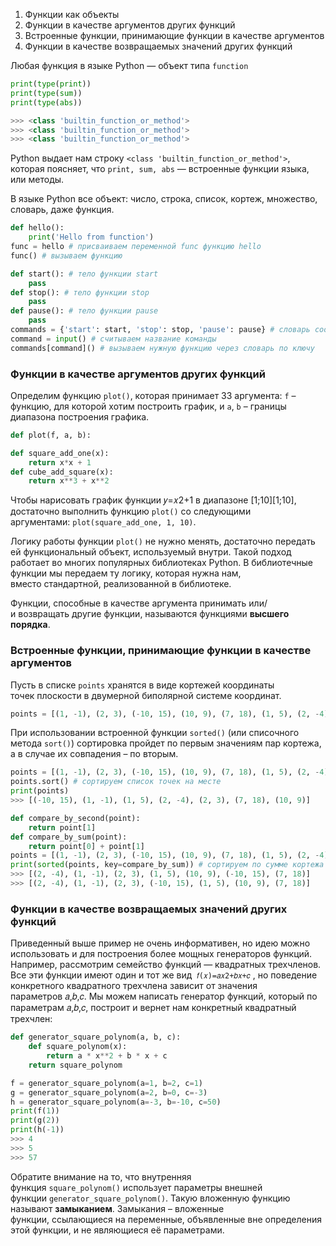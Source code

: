 
1. Функции как объекты
2. Функции в качестве аргументов других функций
3. Встроенные функции, принимающие функции в качестве аргументов
4. Функции в качестве возвращаемых значений других функций

Любая функция в языке Python — объект типа `function`

```python
print(type(print)) 
print(type(sum)) 
print(type(abs))

>>> <class 'builtin_function_or_method'> 
>>> <class 'builtin_function_or_method'> 
>>> <class 'builtin_function_or_method'>
```
Python выдает нам строку `<class 'builtin_function_or_method'>`, которая поясняет, что `print, sum, abs` — встроенные функции языка, или методы.

​​В языке Python все объект: число, строка, список, кортеж, множество, словарь, даже функция.

```python
def hello(): 
	print('Hello from function') 
func = hello # присваиваем переменной func функцию hello 
func() # вызываем функцию
```
```python
def start(): # тело функции start 
	pass 
def stop(): # тело функции stop 
	pass 
def pause(): # тело функции pause 
	pass 
commands = {'start': start, 'stop': stop, 'pause': pause} # словарь соответствия команда → функция 
command = input() # считываем название команды 
commands[command]() # вызываем нужную функцию через словарь по ключу
```

### Функции в качестве аргументов других функций

Определим функцию `plot()`, которая принимает 33 аргумента: `f` – функцию, для которой хотим построить график, и `a`, `b` – границы диапазона построения графика.
```python
def plot(f, a, b):

def square_add_one(x): 
	return x*x + 1   
def cube_add_square(x): 
	return x**3 + x**2
```
Чтобы нарисовать график функции 𝑦=𝑥2+1 в диапазоне [1;10][1;10], достаточно выполнить функцию `plot()` со следующими аргументами: `plot(square_add_one, 1, 10)`.

Логику работы функции `plot()` не нужно менять, достаточно передать ей функциональный объект, используемый внутри. Такой подход работает во многих популярных библиотеках Python. В библиотечные функции мы передаем ту логику, которая нужна нам, вместо стандартной, реализованной в библиотеке.

Функции, способные в качестве аргумента принимать или/и возвращать другие функции, называются функциями **высшего порядка**.

### Встроенные функции, принимающие функции в качестве аргументов

Пусть в списке `points` хранятся в виде кортежей координаты точек плоскости в двумерной биполярной системе координат.
```python
points = [(1, -1), (2, 3), (-10, 15), (10, 9), (7, 18), (1, 5), (2, -4)]
```
При использовании встроенной функции `sorted()` (или списочного метода `sort()`) сортировка пройдет по первым значениям пар кортежа, а в случае их совпадения – по вторым.
```python
points = [(1, -1), (2, 3), (-10, 15), (10, 9), (7, 18), (1, 5), (2, -4)] 
points.sort() # сортируем список точек на месте 
print(points)
>>> [(-10, 15), (1, -1), (1, 5), (2, -4), (2, 3), (7, 18), (10, 9)]
```
```python
def compare_by_second(point): 
	return point[1] 
def compare_by_sum(point): 
	return point[0] + point[1] 
points = [(1, -1), (2, 3), (-10, 15), (10, 9), (7, 18), (1, 5), (2, -4)] print(sorted(points, key=compare_by_second)) # сортируем по второму значению кортежа 
print(sorted(points, key=compare_by_sum)) # сортируем по сумме кортежа
>>> [(2, -4), (1, -1), (2, 3), (1, 5), (10, 9), (-10, 15), (7, 18)] 
>>> [(2, -4), (1, -1), (2, 3), (-10, 15), (1, 5), (10, 9), (7, 18)]
```
### Функции в качестве возвращаемых значений других функций

Приведенный выше пример не очень информативен, но идею можно использовать и для построения более мощных генераторов функций. Например, рассмотрим семейство функций — квадратных трехчленов. Все эти функции имеют один и тот же вид 
```𝑓(𝑥)=𝑎𝑥2+𝑏𝑥+𝑐```
, но поведение конкретного квадратного трехчлена зависит от значения параметров 𝑎,𝑏,𝑐. Мы можем написать генератор функций, который по параметрам 𝑎,𝑏,𝑐, построит и вернет нам конкретный квадратный трехчлен:
```python
def generator_square_polynom(a, b, c): 
	def square_polynom(x): 
		return a * x**2 + b * x + c 
	return square_polynom

f = generator_square_polynom(a=1, b=2, c=1) 
g = generator_square_polynom(a=2, b=0, c=-3) 
h = generator_square_polynom(a=-3, b=-10, c=50) 
print(f(1)) 
print(g(2)) 
print(h(-1))
>>> 4 
>>> 5 
>>> 57
```
Обратите внимание на то, что внутренняя функция `square_polynom()` использует параметры внешней функции `generator_square_polynom()`. Такую вложенную функцию называют **замыканием**.
Замыкания – вложенные функции, ссылающиеся на переменные, объявленные вне определения этой функции, и не являющиеся её параметрами.

